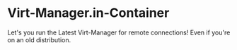 # Virt-Manager.in-Container
Let's you run the Latest Virt-Manager for remote connections! Even if you're on an old distribution.
